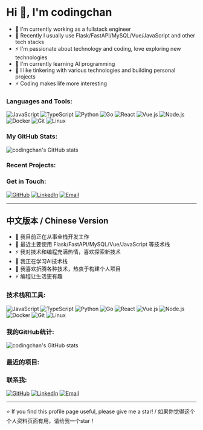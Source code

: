 # Hi 👋, I'm codingchan

* 🔭 I'm currently working as a fullstack engineer
* 🔧 Recently I usually use Flask/FastAPI/MySQL/Vue/JavaScript and other tech stacks
* ⚡ I'm passionate about technology and coding, love exploring new technologies
* 🌱 I'm currently learning AI programming
* 🤔 I like tinkering with various technologies and building personal projects
* ⚡️ Coding makes life more interesting

### Languages and Tools:

![JavaScript](https://img.shields.io/badge/-JavaScript-F7DF1E?style=flat-square&logo=javascript&logoColor=black)
![TypeScript](https://img.shields.io/badge/-TypeScript-3178C6?style=flat-square&logo=typescript&logoColor=white)
![Python](https://img.shields.io/badge/-Python-3776AB?style=flat-square&logo=python&logoColor=white)
![Go](https://img.shields.io/badge/-Go-00ADD8?style=flat-square&logo=go&logoColor=white)
![React](https://img.shields.io/badge/-React-61DAFB?style=flat-square&logo=react&logoColor=black)
![Vue.js](https://img.shields.io/badge/-Vue.js-4FC08D?style=flat-square&logo=vue.js&logoColor=white)
![Node.js](https://img.shields.io/badge/-Node.js-339933?style=flat-square&logo=node.js&logoColor=white)
![Docker](https://img.shields.io/badge/-Docker-2496ED?style=flat-square&logo=docker&logoColor=white)
![Git](https://img.shields.io/badge/-Git-F05032?style=flat-square&logo=git&logoColor=white)
![Linux](https://img.shields.io/badge/-Linux-FCC624?style=flat-square&logo=linux&logoColor=black)

### My GitHub Stats:

![codingchan's GitHub stats](https://github-readme-stats.vercel.app/api?username=codingchan&show_icons=true&theme=radical)

### Recent Projects:

### Get in Touch:

[![GitHub](https://img.shields.io/badge/-GitHub-181717?style=flat-square&logo=github)](https://github.com/codingchan)
[![LinkedIn](https://img.shields.io/badge/-LinkedIn-0077B5?style=flat-square&logo=linkedin&logoColor=white)](https://linkedin.com/in/codingchan)
[![Email](https://img.shields.io/badge/-Email-D14836?style=flat-square&logo=gmail&logoColor=white)](mailto:your.email@example.com)

---

## 中文版本 / Chinese Version

* 🔭 我目前正在从事全栈开发工作
* 🔧 最近主要使用 Flask/FastAPI/MySQL/Vue/JavaScript 等技术栈
* ⚡ 我对技术和编程充满热情，喜欢探索新技术
* 🌱 我正在学习AI技术栈
* 🤔 我喜欢折腾各种技术，热衷于构建个人项目
* ⚡️ 编程让生活更有趣

### 技术栈和工具:

![JavaScript](https://img.shields.io/badge/-JavaScript-F7DF1E?style=flat-square&logo=javascript&logoColor=black)
![TypeScript](https://img.shields.io/badge/-TypeScript-3178C6?style=flat-square&logo=typescript&logoColor=white)
![Python](https://img.shields.io/badge/-Python-3776AB?style=flat-square&logo=python&logoColor=white)
![Go](https://img.shields.io/badge/-Go-00ADD8?style=flat-square&logo=go&logoColor=white)
![React](https://img.shields.io/badge/-React-61DAFB?style=flat-square&logo=react&logoColor=black)
![Vue.js](https://img.shields.io/badge/-Vue.js-4FC08D?style=flat-square&logo=vue.js&logoColor=white)
![Node.js](https://img.shields.io/badge/-Node.js-339933?style=flat-square&logo=node.js&logoColor=white)
![Docker](https://img.shields.io/badge/-Docker-2496ED?style=flat-square&logo=docker&logoColor=white)
![Git](https://img.shields.io/badge/-Git-F05032?style=flat-square&logo=git&logoColor=white)
![Linux](https://img.shields.io/badge/-Linux-FCC624?style=flat-square&logo=linux&logoColor=black)

### 我的GitHub统计:

![codingchan's GitHub stats](https://github-readme-stats.vercel.app/api?username=codingchan&show_icons=true&theme=radical)

### 最近的项目:

<!-- 这里可以添加你的项目链接 -->
<!-- 
- [项目名称](项目链接) - 项目描述
- [项目名称](项目链接) - 项目描述
-->

### 联系我:

[![GitHub](https://img.shields.io/badge/-GitHub-181717?style=flat-square&logo=github)](https://github.com/codingchan)
[![LinkedIn](https://img.shields.io/badge/-LinkedIn-0077B5?style=flat-square&logo=linkedin&logoColor=white)](https://linkedin.com/in/codingchan)
[![Email](https://img.shields.io/badge/-Email-D14836?style=flat-square&logo=gmail&logoColor=white)](mailto:your.email@example.com)

---

⭐ If you find this profile page useful, please give me a star! / 如果你觉得这个个人资料页面有用，请给我一个star！
